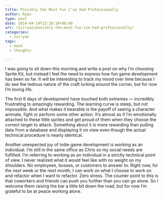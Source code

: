 ```yaml
---
title: Possibly the Most Fun I’ve Had Professionally
author: Ryan
type: post
date: 2014-04-10T12:18:18+00:00
url: /sirryan/possibly-the-most-fun-ive-had-professionally/
categories:
  - sirryan
tags:
  - mood
  - thoughts

---
```

I was going to sit down this morning and write a post on why I&#8217;m choosing Sprite Kit, but instead I feel the need to express how fun game development has been so far. It will be interesting to track my mood over time because I do see the tedious nature of the craft lurking around the corner, but for now I&#8217;m loving life.
<!--more-->

The first 6 days of development have touched both extremes &#8212; incredibly frustrating to amazingly rewarding. The learning curve is steep, but not impossible. And what makes it bearable is the payoff of seeing a character animate, fight or perform some other action. It&#8217;s almost as if I&#8217;m emotionally attached to these little sprites and get proud of them when they choose the correct target to attack. Something about it is more rewarding than pulling data from a database and displaying it on view even though the actual technical procedure is nearly identical.

Another unexpected joy of indie game development is working as an individual. I&#8217;m still in the same office as Chris so my social needs are fulfilled. I&#8217;m referring to working as an individual in a strictly technical point of view. I never realized what it would feel like with no weight on my shoulders. No employees, bosses, or customers to answer to. Right now, for the next week or the next month, I can work on what I choose to work on and refactor when I want to refactor. Zero stress. The counter point to this is that coworkers and friends can push you further than you can go alone. So I welcome them raising the bar a little bit down the road, but for now I&#8217;m grateful to be at peace working alone.